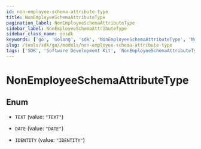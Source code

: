 ```yaml
---
id: non-employee-schema-attribute-type
title: NonEmployeeSchemaAttributeType
pagination_label: NonEmployeeSchemaAttributeType
sidebar_label: NonEmployeeSchemaAttributeType
sidebar_class_name: gosdk
keywords: ['go', 'Golang', 'sdk', 'NonEmployeeSchemaAttributeType', 'NonEmployeeSchemaAttributeType'] 
slug: /tools/sdk/go//models/non-employee-schema-attribute-type
tags: ['SDK', 'Software Development Kit', 'NonEmployeeSchemaAttributeType', 'NonEmployeeSchemaAttributeType']
---
```


# NonEmployeeSchemaAttributeType

## Enum


* `TEXT` (value: `"TEXT"`)

* `DATE` (value: `"DATE"`)

* `IDENTITY` (value: `"IDENTITY"`)


